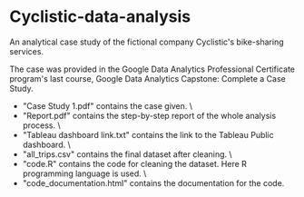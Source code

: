 # Cyclistic-data-analysis

An analytical case study of the fictional company Cyclistic's bike-sharing services.

The case was provided in the Google Data Analytics Professional Certificate program's last course, Google Data Analytics Capstone: Complete a Case Study.

* "Case Study 1.pdf" contains the case given. \
* "Report.pdf" contains the step-by-step report of the whole analysis process. \
* "Tableau dashboard link.txt" contains the link to the Tableau Public dashboard. \
* "all_trips.csv" contains the final dataset after cleaning. \
* "code.R" contains the code for cleaning the dataset. Here R programming language is used. \
* "code_documentation.html" contains the documentation for the code.
